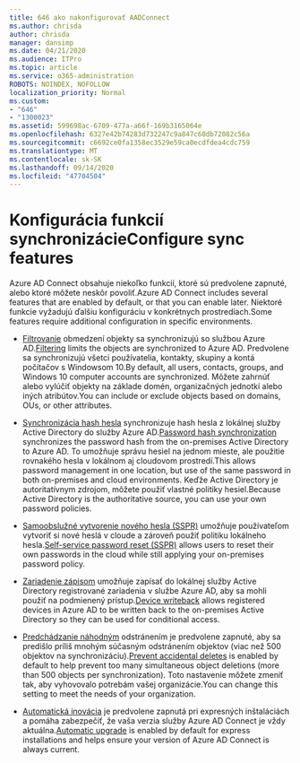 ```yaml
---
title: 646 ako nakonfigurovať AADConnect
ms.author: chrisda
author: chrisda
manager: dansimp
ms.date: 04/21/2020
ms.audience: ITPro
ms.topic: article
ms.service: o365-administration
ROBOTS: NOINDEX, NOFOLLOW
localization_priority: Normal
ms.custom:
- "646"
- "1300023"
ms.assetid: 599698ac-6709-477a-a66f-169b3165064e
ms.openlocfilehash: 6327e42b74283d732247c9a847c68db72082c56a
ms.sourcegitcommit: c6692ce0fa1358ec3529e59ca0ecdfdea4cdc759
ms.translationtype: MT
ms.contentlocale: sk-SK
ms.lasthandoff: 09/14/2020
ms.locfileid: "47704504"
---
```

# <a name="configure-sync-features"></a><span data-ttu-id="01048-102">Konfigurácia funkcií synchronizácie</span><span class="sxs-lookup"><span data-stu-id="01048-102">Configure sync features</span></span>

<span data-ttu-id="01048-103">Azure AD Connect obsahuje niekoľko funkcií, ktoré sú predvolene zapnuté, alebo ktoré môžete neskôr povoliť.</span><span class="sxs-lookup"><span data-stu-id="01048-103">Azure AD Connect includes several features that are enabled by default, or that you can enable later.</span></span> <span data-ttu-id="01048-104">Niektoré funkcie vyžadujú ďalšiu konfiguráciu v konkrétnych prostrediach.</span><span class="sxs-lookup"><span data-stu-id="01048-104">Some features require additional configuration in specific environments.</span></span>

- <span data-ttu-id="01048-105">[Filtrovanie](https://docs.microsoft.com/azure/active-directory/connect/active-directory-aadconnectsync-configure-filtering) obmedzení objekty sa synchronizujú so službou Azure AD.</span><span class="sxs-lookup"><span data-stu-id="01048-105">[Filtering](https://docs.microsoft.com/azure/active-directory/connect/active-directory-aadconnectsync-configure-filtering) limits the objects are synchronized to Azure AD.</span></span> <span data-ttu-id="01048-106">Predvolene sa synchronizujú všetci používatelia, kontakty, skupiny a kontá počítačov s Windowsom 10.</span><span class="sxs-lookup"><span data-stu-id="01048-106">By default, all users, contacts, groups, and Windows 10 computer accounts are synchronized.</span></span> <span data-ttu-id="01048-107">Môžete zahrnúť alebo vylúčiť objekty na základe domén, organizačných jednotkí alebo iných atribútov.</span><span class="sxs-lookup"><span data-stu-id="01048-107">You can include or exclude objects based on domains, OUs, or other attributes.</span></span>

- <span data-ttu-id="01048-108">[Synchronizácia hash hesla](https://docs.microsoft.com/azure/active-directory/connect/active-directory-aadconnectsync-implement-password-hash-synchronization) synchronizuje hash hesla z lokálnej služby Active Directory do služby Azure AD.</span><span class="sxs-lookup"><span data-stu-id="01048-108">[Password hash synchronization](https://docs.microsoft.com/azure/active-directory/connect/active-directory-aadconnectsync-implement-password-hash-synchronization) synchronizes the password hash from the on-premises Active Directory to Azure AD.</span></span> <span data-ttu-id="01048-109">To umožňuje správu hesiel na jednom mieste, ale použitie rovnakého hesla v lokálnom aj cloudovom prostredí.</span><span class="sxs-lookup"><span data-stu-id="01048-109">This allows password management in one location, but use of the same password in both on-premises and cloud environments.</span></span> <span data-ttu-id="01048-110">Keďže Active Directory je autoritatívnym zdrojom, môžete použiť vlastné politiky hesiel.</span><span class="sxs-lookup"><span data-stu-id="01048-110">Because Active Directory is the authoritative source, you can use your own password policies.</span></span>

- <span data-ttu-id="01048-111">[Samoobslužné vytvorenie nového hesla (SSPR)](https://docs.microsoft.com/azure/active-directory/authentication/quickstart-sspr) umožňuje používateľom vytvoriť si nové heslá v cloude a zároveň použiť politiku lokálneho hesla.</span><span class="sxs-lookup"><span data-stu-id="01048-111">[Self-service password reset (SSPR)](https://docs.microsoft.com/azure/active-directory/authentication/quickstart-sspr) allows users to reset their own passwords in the cloud while still applying your on-premises password policy.</span></span>

- <span data-ttu-id="01048-112">[Zariadenie zápisom](https://docs.microsoft.com/azure/active-directory/connect/active-directory-aadconnect-feature-device-writeback) umožňuje zapísať do lokálnej služby Active Directory registrované zariadenia v službe Azure AD, aby sa mohli použiť na podmienený prístup.</span><span class="sxs-lookup"><span data-stu-id="01048-112">[Device writeback](https://docs.microsoft.com/azure/active-directory/connect/active-directory-aadconnect-feature-device-writeback) allows registered devices in Azure AD to be written back to the on-premises Active Directory so they can be used for conditional access.</span></span>

- <span data-ttu-id="01048-113">[Predchádzanie náhodným](https://docs.microsoft.com/azure/active-directory/connect/active-directory-aadconnectsync-feature-prevent-accidental-deletes) odstránením je predvolene zapnuté, aby sa predišlo príliš mnohým súčasným odstránením objektov (viac než 500 objektov na synchronizáciu).</span><span class="sxs-lookup"><span data-stu-id="01048-113">[Prevent accidental deletes](https://docs.microsoft.com/azure/active-directory/connect/active-directory-aadconnectsync-feature-prevent-accidental-deletes) is enabled by default to help prevent too many simultaneous object deletions (more than 500 objects per synchronization).</span></span> <span data-ttu-id="01048-114">Toto nastavenie môžete zmeniť tak, aby vyhovovalo potrebám vašej organizácie.</span><span class="sxs-lookup"><span data-stu-id="01048-114">You can change this setting to meet the needs of your organization.</span></span>

- <span data-ttu-id="01048-115">[Automatická inovácia](https://docs.microsoft.com/azure/active-directory/connect/active-directory-aadconnect-feature-automatic-upgrade) je predvolene zapnutá pri expresných inštaláciách a pomáha zabezpečiť, že vaša verzia služby Azure AD Connect je vždy aktuálna.</span><span class="sxs-lookup"><span data-stu-id="01048-115">[Automatic upgrade](https://docs.microsoft.com/azure/active-directory/connect/active-directory-aadconnect-feature-automatic-upgrade) is enabled by default for express installations and helps ensure your version of Azure AD Connect is always current.</span></span>
